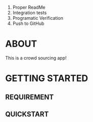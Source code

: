 1. Proper ReadMe
2. Integration tests
3. Programatic Verification
4. Push to GitHub


# ABOUT

This is a crowd sourcing app!

# GETTING STARTED

## REQUIREMENT

## QUICKSTART